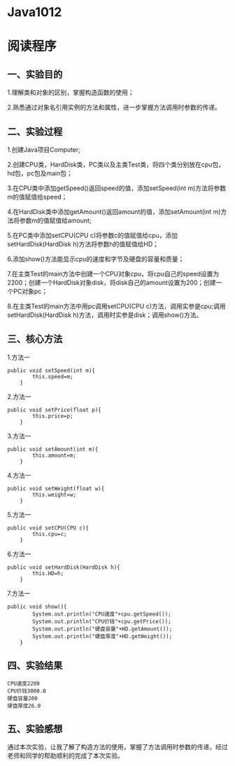 # Java1012

# 阅读程序

## 一、实验目的
1.理解类和对象的区别，掌握构造函数的使用；

2.熟悉通过对象名引用实例的方法和属性，进一步掌握方法调用时参数的传递。

## 二、实验过程
1.创建Java项目Computer;

2.创建CPU类，HardDisk类，PC类以及主类Test类，将四个类分别放在cpu包，hd包，pc包及main包；

3.在CPU类中添加getSpeed()返回speed的值，添加setSpeed(int m)方法将参数m的值赋值给speed；

4.在HardDisk类中添加getAmount()返回amount的值，添加setAmount(int m)方法将参数m的值赋值给amount;

5.在PC类中添加setCPU(CPU c)将参数c的值赋值给cpu，添加setHardDisk(HardDisk h)方法将参数h的值赋值给HD；

6.添加show()方法能显示cpu的速度和字节及硬盘的容量和质量；  

7.在主类Test的main方法中创建一个CPU对象cpu，将cpu自己的speed设置为2200；创建一个HardDisk对象disk，将disk自己的amount设置为200；创建一个PC对象pc；

8.在主类Test的main方法中用pc调用setCPU(CPU c)方法，调用实参是cpu;调用setHardDisk(HardDisk h)方法，调用时实参是disk；调用show()方法。

## 三、核心方法
1.方法一
```
public void setSpeed(int m){
		this.speed=m;
	}
```

2.方法一
```
public void setPrice(float p){
		this.price=p;
	}
```

3.方法一
```
public void setAmount(int m){
		this.amount=m;
	}
```

4.方法一
```
public void setWeight(float w){
		this.weight=w;
	}
```

5.方法一
```
public void setCPU(CPU c){
		this.cpu=c;
	}
```

6.方法一
```
public void setHardDisk(HardDisk h){
		this.HD=h;
	}
```

7.方法一
```
public void show(){
		System.out.println("CPU速度"+cpu.getSpeed());
		System.out.println("CPU价钱"+cpu.getPrice());
		System.out.println("硬盘容量"+HD.getAmount());		
		System.out.println("硬盘厚度"+HD.getWeight());
	}
```

## 四、实验结果
```
CPU速度2200
CPU价钱3000.0
硬盘容量200
硬盘厚度26.0
```

## 五、实验感想
通过本次实验，让我了解了构造方法的使用，掌握了方法调用时参数的传递，经过老师和同学的帮助顺利的完成了本次实验。
